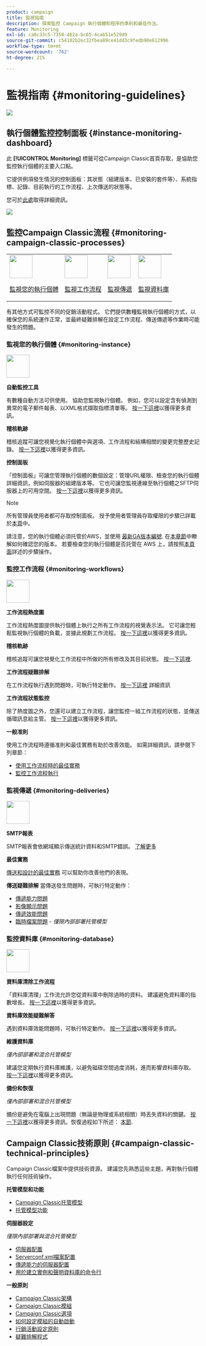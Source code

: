 ```yaml
---
product: campaign
title: 監視指南
description: 探索監控 Campaign 執行個體和程序的準則和最佳作法。
feature: Monitoring
exl-id: ca0c33c5-7350-462a-bc65-4cab51e529d9
source-git-commit: c54102b2ec32fbea89ce41dd3c9fedb98e612996
workflow-type: tm+mt
source-wordcount: '762'
ht-degree: 21%

---
```


# 監視指南 {#monitoring-guidelines}

![](../../assets/v7-only.svg)

## 執行個體監控控制面板 {#instance-monitoring-dashboard}

此 **[!UICONTROL Monitoring]** 標籤可從Campaign Classic首頁存取，是協助您監控執行個體的主要入口點。

它提供例項發生情況的控制面板：其狀態（組建版本、已安裝的套件等）、系統指標、記錄、目前執行的工作流程、上次傳送的狀態等。

您可於[此處](../../production/using/monitoring-processes.md)取得詳細資訊。

![](assets/monitoring_tab.png)

## 監控Campaign Classic流程 {#monitoring-campaign-classic-processes}

<table>
<tr><td><img src="assets/do-not-localize/icon_system.svg" width="60px"><p><a href="#monitoring-instance">監視您的執行個體</a></p></td>
<td><img src="assets/do-not-localize/icon_workflows.svg" width="60px"><p><a href="#monitoring-workflows">監視工作流程</a></p></td>
<td><img src="assets/do-not-localize/icon_send.svg" width="60px"><p><a href="#monitoring-deliveries">監視傳遞</a></p></td>
<td><img src="assets/do-not-localize/icon_database.svg" width="60px"><p><a href="#monitoring-database">監視資料庫</a></p></td></tr>
</table>

有其他方式可監控不同的促銷活動程式。 它們提供數種監視執行個體的方式，以確保您的系統運作正常，並最終疑難排解在設定工作流程、傳送傳遞等作業時可能發生的問題。

### 監視您的執行個體 {#monitoring-instance}

<img src="assets/do-not-localize/icon_system.svg" width="60px">

**自動監控工具**

有數種自動方法可供使用。 協助您監視執行個體。 例如，您可以設定含有偵測到異常的電子郵件報表、以XML格式擷取指標清單等。 [按一下這裡](../../production/using/monitoring-processes.md#automatic-monitoring)以獲得更多資訊。

**稽核軌跡**

稽核追蹤可讓您視覺化執行個體中與選項、工作流程和結構相關的變更完整歷史記錄。 [按一下這裡](../../production/using/audit-trail.md)以獲得更多資訊。

**控制面板**

「控制面板」可讓您管理執行個體的數個設定：管理URL權限、檢查您的執行個體詳細資訊，例如伺服器的組建版本等。 它也可讓您監視連線至執行個體之SFTP伺服器上的可用空間。 [按一下這裡](https://experienceleague.adobe.com/docs/control-panel/using/control-panel-home.html?lang=zh-Hant)以獲得更多資訊。

>[!NOTE]
>
>所有管理員使用者都可存取控制面板。 授予使用者管理員存取權限的步驟已詳載於[本頁](https://experienceleague.adobe.com/docs/control-panel/using/discover-control-panel/managing-permissions.html?lang=zh-Hant#discover-control-panel)中。
>
>請注意，您的執行個體必須托管於AWS，並使用 [最新GA版本編號](../../rn/using/rn-overview.md). 在[本章節](../../platform/using/launching-adobe-campaign.md#getting-your-campaign-version)中瞭解如何確認您的版本。 若要檢查您的執行個體是否託管在 AWS 上，請按照[本頁面](https://experienceleague.adobe.com/docs/control-panel/using/faq.html)詳述的步驟操作。

### 監控工作流程 {#monitoring-workflows}

<img src="assets/do-not-localize/icon_workflows.svg" width="60px">

**工作流程熱度圖**

工作流程熱度圖提供執行個體上執行之所有工作流程的視覺表示法。 它可讓您輕鬆監視執行個體的負載，並據此規劃工作流程。 [按一下這裡](../../workflow/using/heatmap.md)以獲得更多資訊。

**稽核軌跡**

稽核追蹤可讓您視覺化工作流程中所做的所有修改及其目前狀態。 [按一下這裡](../../production/using/audit-trail.md).

**工作流程疑難排解**

在工作流程執行遇到問題時，可執行特定動作。 [按一下這裡](../../production/using/workflow-execution.md) 詳細資訊

**工作流程狀態監控**

除了熱度圖之外，您還可以建立工作流程，讓您監控一組工作流程的狀態，並傳送循環訊息給主管。 [按一下這裡](../../workflow/using/supervising-workflows.md)以獲得更多資訊。

**一般准則**

使用工作流程時遵循准則和最佳實務有助於改善效能。 如需詳細資訊，請參閱下列章節：
* [使用工作流程時的最佳實務](../../workflow/using/workflow-best-practices.md)
* [監控工作流程執行](../../workflow/using/monitoring-workflow-execution.md)

### 監視傳遞 {#monitoring-deliveries}

<img src="assets/do-not-localize/icon_send.svg" width="60px">

**SMTP報表**

SMTP報表會依網域顯示傳送統計資料和SMTP錯誤。 [了解更多](../../production/using/monitoring-processes.md)

**最佳實務**

[傳送和設計的最佳實務](../../delivery/using/delivery-best-practices.md) 可以幫助你改善他們的表現。

**傳送疑難排解**
當傳送發生問題時，可執行特定動作：
* [傳遞能力問題](../../production/using/performance-and-throughput-issues.md#deliverability_issues)
* [影像顯示問題](../../production/using/image-display-issues.md)
* [傳遞效能問題](../../delivery/using/delivery-performances.md)
* [臨時檔案問題](../../production/using/temporary-files.md) - *僅限內部部署托管模型*

### 監控資料庫 {#monitoring-database}

<img src="assets/do-not-localize/icon_database.svg" width="60px">

**資料庫清除工作流程**

「資料庫清理」工作流允許您從資料庫中刪除過時的資料。 建議避免資料庫的指數增長。 [按一下這裡](../../production/using/database-cleanup-workflow.md)以獲得更多資訊。

**資料庫效能疑難解答**

遇到資料庫效能問題時，可執行特定動作。 [按一下這裡](../../production/using/database-performances.md)以獲得更多資訊。

**維護資料庫**

*僅內部部署和混合托管模型*

建議您定期執行資料庫維護，以避免磁碟空間過度消耗，進而影響資料庫存取。 [按一下這裡](../../production/using/recommendations.md)以獲得更多資訊。

**備份和恢復**

*僅內部部署和混合托管模型*

備份是避免在電腦上出現問題（無論是物理或系統相關）時丟失資料的關鍵。 [按一下這裡](../../production/using/backup.md)以獲得更多資訊。恢復過程如下所述： [本節](../../production/using/restoration.md).

## Campaign Classic技術原則 {#campaign-classic-technical-principles}

Campaign Classic檔案中提供技術資源。 建議您先熟悉這些主題，再對執行個體執行任何技術操作。

**托管模型和功能**

* [Campaign Classic托管模型](../../installation/using/hosting-models.md)
* [托管模型功能](../../installation/using/capability-matrix.md)

**伺服器設定**

*僅限內部部署與混合托管模型*

* [伺服器配置](../../installation/using/configuring-campaign-server.md)
* [Serverconf.xml檔案配置](../../installation/using/the-server-configuration-file.md)
* [傳遞能力的伺服器配置](../../installation/using/email-deliverability.md)
* [用於建立實例和聲明資料庫的命令行](../../installation/using/command-lines.md)

**一般原則**

* [Campaign Classic架構](../../production/using/general-architecture.md)
* [Campaign Classic模組](../../production/using/operating-principle.md)
* [Campaign Classic選項](../../installation/using/configuring-campaign-options.md)
* [如何設定模組的自動啟動](../../production/using/administration.md)
* [行銷活動設定原則](../../production/using/configuration-principle.md)
* [疑難排解程式](../../production/using/performance-and-throughput-issues.md)
